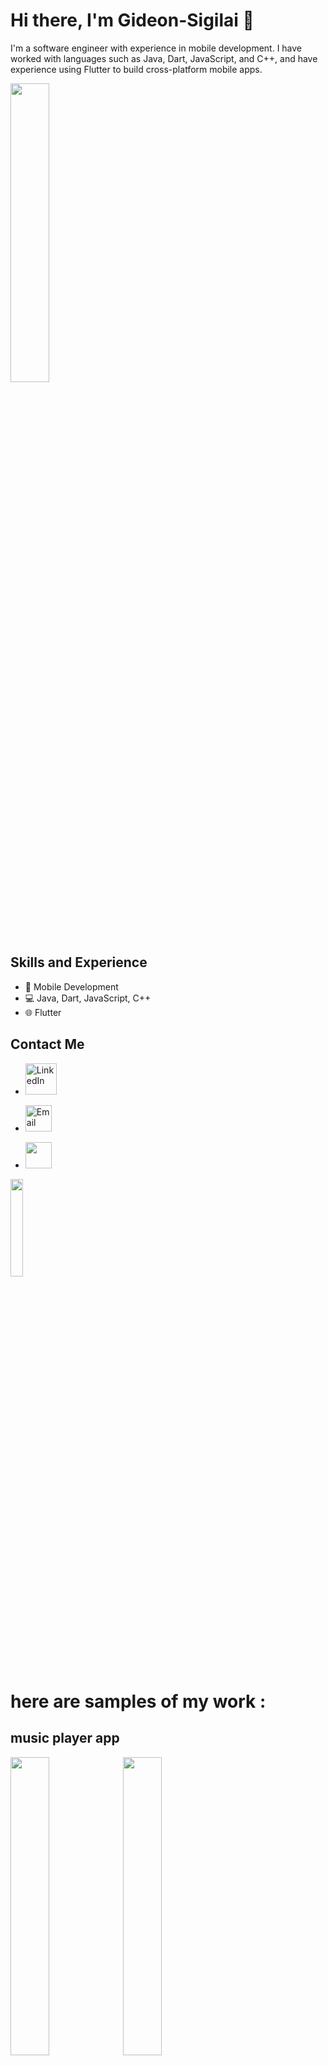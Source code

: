  # Hi there, I'm Gideon-Sigilai 👋

I'm a software engineer with experience in mobile development. I have worked with languages such as Java, Dart, JavaScript, and C++, and have experience using Flutter to build cross-platform mobile apps.

<img src="https://i.pinimg.com/originals/81/17/8b/81178b47a8598f0c81c4799f2cdd4057.gif" width="35%" height="35%">

## Skills and Experience
- 📱 Mobile Development
- 💻 Java, Dart, JavaScript, C++
- 🌐 Flutter

## Contact Me
- <a href="https://www.linkedin.com/in/gideon-sigilai-5b073a285/">
  <img src="https://upload.wikimedia.org/wikipedia/commons/c/ca/LinkedIn_logo_initials.png" alt="LinkedIn" width="50" height="50">
</a>

- <a href="mailto:gideon.sigilai3000@gmail.com">
  <img src="https://cdn4.iconfinder.com/data/icons/social-media-logos-6/512/112-gmail_email_mail-512.png" alt="Email" style="width:42px;height:42px;border:0;">
</a>

- <a href="https://www.instagram.com/gi_._di/">
  <img src="https://upload.wikimedia.org/wikipedia/commons/thumb/e/e7/Instagram_logo_2016.svg/2048px-Instagram_logo_2016.svg.png"  style="width:42px;height:42px;border:0;">
</a>
<img src="https://static.wixstatic.com/media/914ee6_b26a2561247d4dd1beb6d64d49002c12~mv2.gif" width="20%" height="20%">

# here are samples of my work : 
## music player app
<img src="https://github.com/Gideon-Sigilai/Gideon-Sigilai/assets/110393330/a653bb11-32ac-40ce-a454-a013c2dbb107" width="35%" height="35%">
<img src="https://github.com/Gideon-Sigilai/Gideon-Sigilai/assets/110393330/4b2c06fd-9f38-4e40-a2b3-d108eb67e72b" width="35%" height="35%">
<br/>
<h2> calculator app </h2> 
<br/>
<img src="https://github.com/Gideon-Sigilai/Gideon-Sigilai/assets/110393330/333238fe-0e9a-4be9-a79a-9a8de0831806" width="35%" height="35%">
<img src="https://github.com/Gideon-Sigilai/Gideon-Sigilai/assets/110393330/fae13270-332f-44d9-9b15-b70f2f089df6" width="35%" height="35%">



